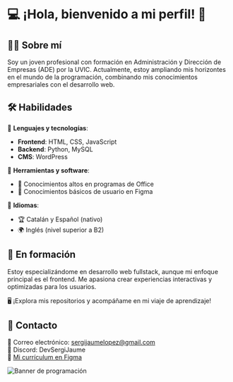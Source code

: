 # 💻 ¡Hola, bienvenido a mi perfil! 🚀  

## 👨‍💻 Sobre mí  
Soy un joven profesional con formación en Administración y Dirección de Empresas (ADE) por la UVIC. Actualmente, estoy ampliando mis horizontes en el mundo de la programación, combinando mis conocimientos empresariales con el desarrollo web.  

## 🛠️ Habilidades  
📌 **Lenguajes y tecnologías**:  
- **Frontend**: HTML, CSS, JavaScript  
- **Backend**: Python, MySQL  
- **CMS**: WordPress  

📌 **Herramientas y software**:  
- 💼 Conocimientos altos en programas de Office  
- 🎨 Conocimientos básicos de usuario en Figma  

📌 **Idiomas**:  
- 🏆 Catalán y Español (nativo)  
- 🌍 Inglés (nivel superior a B2)  

## 🚀 En formación  
Estoy especializándome en desarrollo web fullstack, aunque mi enfoque principal es el frontend. Me apasiona crear experiencias interactivas y optimizadas para los usuarios.  

🖥️ ¡Explora mis repositorios y acompáñame en mi viaje de aprendizaje!  

## 📩 Contacto  
📧 Correo electrónico: sergijaumelopez@gmail.com  
💬 Discord: DevSergiJaume  
📄 [Mi currículum en Figma](https://www.figma.com/community/file/1470461656573628685)  

![Banner de programación](https://source.unsplash.com/1600x400/?technology,coding)

